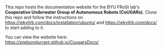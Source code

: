 This repo hosts the documentation website for the BYU FRoSt lab's **Cooperative Underwater Group of Autonomous Robots (CoUGARs)**. Clone this repo and follow the instructions on https://jekyllrb.com/docs/installation/ubuntu/ and https://jekyllrb.com/docs/ to start adding to it.

You can view the website here: https://snelsondurrant.github.io/CougarsDocs/
